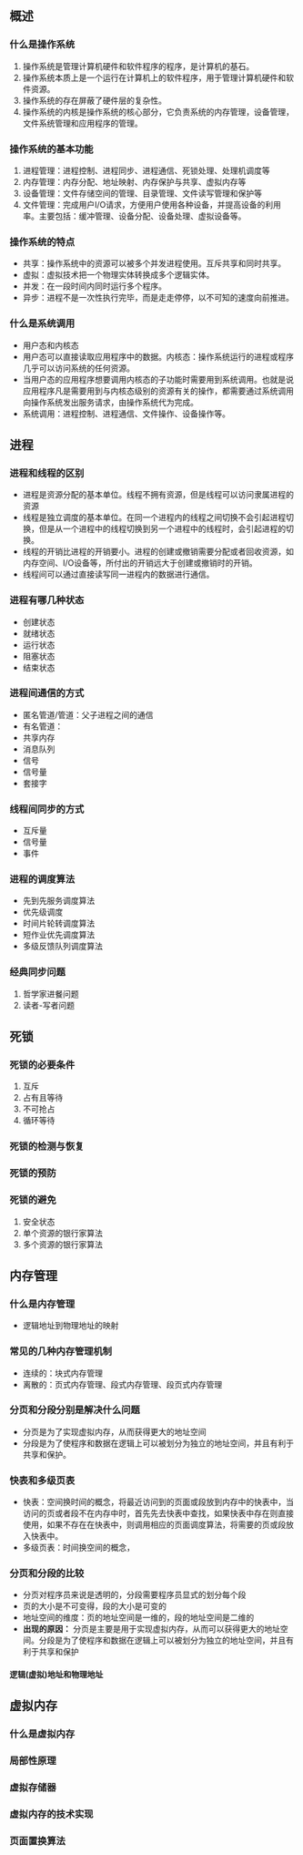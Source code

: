 ## 概述
### 什么是操作系统
1. 操作系统是管理计算机硬件和软件程序的程序，是计算机的基石。
2. 操作系统本质上是一个运行在计算机上的软件程序，用于管理计算机硬件和软件资源。
3. 操作系统的存在屏蔽了硬件层的复杂性。
4. 操作系统的内核是操作系统的核心部分，它负责系统的内存管理，设备管理，文件系统管理和应用程序的管理。

### 操作系统的基本功能
1. 进程管理：进程控制、进程同步、进程通信、死锁处理、处理机调度等
2. 内存管理：内存分配、地址映射、内存保护与共享、虚拟内存等
3. 设备管理：文件存储空间的管理、目录管理、文件读写管理和保护等
4. 文件管理：完成用户I/O请求，方便用户使用各种设备，并提高设备的利用率。主要包括：缓冲管理、设备分配、设备处理、虚拟设备等。

### 操作系统的特点
- 共享：操作系统中的资源可以被多个并发进程使用。互斥共享和同时共享。
- 虚拟：虚拟技术把一个物理实体转换成多个逻辑实体。
- 并发：在一段时间内同时运行多个程序。
- 异步：进程不是一次性执行完毕，而是走走停停，以不可知的速度向前推进。

### 什么是系统调用
- 用户态和内核态
- 用户态可以直接读取应用程序中的数据。内核态：操作系统运行的进程或程序几乎可以访问系统的任何资源。
- 当用户态的应用程序想要调用内核态的子功能时需要用到系统调用。也就是说应用程序凡是需要用到与内核态级别的资源有关的操作，都需要通过系统调用向操作系统发出服务请求，由操作系统代为完成。
- 系统调用：进程控制、进程通信、文件操作、设备操作等。

## 进程
### 进程和线程的区别
- 进程是资源分配的基本单位。线程不拥有资源，但是线程可以访问隶属进程的资源
- 线程是独立调度的基本单位。在同一个进程内的线程之间切换不会引起进程切换，但是从一个进程中的线程切换到另一个进程中的线程时，会引起进程的切换。
- 线程的开销比进程的开销要小。进程的创建或撤销需要分配或者回收资源，如内存空间、I/O设备等，所付出的开销远大于创建或撤销时的开销。
- 线程间可以通过直接读写同一进程内的数据进行通信。

### 进程有哪几种状态
- 创建状态
- 就绪状态
- 运行状态
- 阻塞状态
- 结束状态

### 进程间通信的方式
- 匿名管道/管道：父子进程之间的通信
- 有名管道：
- 共享内存
- 消息队列
- 信号
- 信号量
- 套接字

### 线程间同步的方式
- 互斥量
- 信号量
- 事件

### 进程的调度算法
- 先到先服务调度算法
- 优先级调度
- 时间片轮转调度算法
- 短作业优先调度算法
- 多级反馈队列调度算法

### 经典同步问题
1. 哲学家进餐问题
2. 读者-写者问题

## 死锁

### 死锁的必要条件
1. 互斥
2. 占有且等待
3. 不可抢占
4. 循环等待
### 死锁的检测与恢复

### 死锁的预防

### 死锁的避免
1. 安全状态
2. 单个资源的银行家算法
3. 多个资源的银行家算法

## 内存管理

### 什么是内存管理
- 逻辑地址到物理地址的映射

### 常见的几种内存管理机制
- 连续的：块式内存管理
- 离散的：页式内存管理、段式内存管理、段页式内存管理

### 分页和分段分别是解决什么问题
- 分页是为了实现虚拟内存，从而获得更大的地址空间
- 分段是为了使程序和数据在逻辑上可以被划分为独立的地址空间，并且有利于共享和保护。
### 快表和多级页表
- 快表：空间换时间的概念，将最近访问到的页面或段放到内存中的快表中，当访问的页或者段不在内存中时，首先先去快表中查找，如果快表中存在则直接使用，如果不存在在快表中，则调用相应的页面调度算法，将需要的页或段放入快表中。
- 多级页表：时间换空间的概念，

### 分页和分段的比较
- 分页对程序员来说是透明的，分段需要程序员显式的划分每个段
- 页的大小是不可变得，段的大小是可变的
- 地址空间的维度：页的地址空间是一维的，段的地址空间是二维的
- **出现的原因：** 分页是主要是用于实现虚拟内存，从而可以获得更大的地址空间。分段是为了使程序和数据在逻辑上可以被划分为独立的地址空间，并且有利于共享和保护

#### 逻辑(虚拟)地址和物理地址

## 虚拟内存

### 什么是虚拟内存

### 局部性原理

### 虚拟存储器

### 虚拟内存的技术实现

### 页面置换算法
